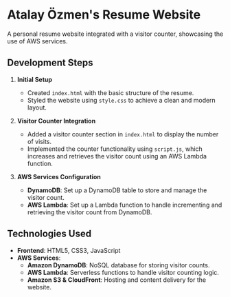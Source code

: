 # Atalay Özmen's Resume Website

A personal resume website integrated with a visitor counter, showcasing the use of AWS services.

## Development Steps

1. **Initial Setup**
   - Created `index.html` with the basic structure of the resume.
   - Styled the website using `style.css` to achieve a clean and modern layout.

2. **Visitor Counter Integration**
   - Added a visitor counter section in `index.html` to display the number of visits.
   - Implemented the counter functionality using `script.js`, which increases and retrieves the visitor count using an AWS Lambda function.

3. **AWS Services Configuration**
   - **DynamoDB**: Set up a DynamoDB table to store and manage the visitor count.
   - **AWS Lambda**: Set up a Lambda function to handle incrementing and retrieving the visitor count from DynamoDB.

## Technologies Used

- **Frontend**: HTML5, CSS3, JavaScript
- **AWS Services**:
  - **Amazon DynamoDB**: NoSQL database for storing visitor counts.
  - **AWS Lambda**: Serverless functions to handle visitor counting logic.
  - **Amazon S3 & CloudFront**: Hosting and content delivery for the website.

